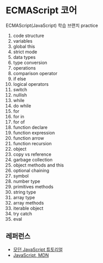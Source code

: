 # ECMAScript 코어

ECMAScript(JavaScript) 학습 브랜치 practice

1. code structure
1. variables
1. global this
1. strict mode
1. data types
1. type conversion
1. operations
1. comparison operator
1. if else
1. logical operators
1. switch
1. nullish
1. while
1. do while
1. for
1. for in
1. for of
1. function declare
1. function expression
1. function arrow
1. function recursion
1. object
1. copy vs reference
1. garbage collection
1. object methods and this
1. optional chaining
1. symbol
1. number type
1. primitives methods
1. string type
1. array type
1. array methods
1. iterable object
1. try catch
1. eval

## 레퍼런스

- [모던 JavaScript 튜토리얼](https://ko.javascript.info/)
- [JavaScript, MDN](https://developer.mozilla.org/ko/docs/Web/JavaScript)